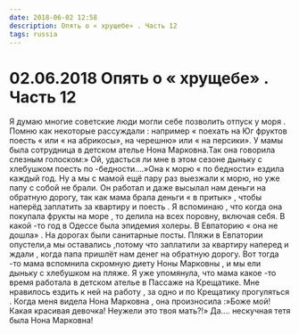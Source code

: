 ```yaml
---
date: 2018-06-02 12:58
description: Опять о « хрущебе» . Часть 12
tags: russia
---
```

# 02.06.2018 Опять о « хрущебе» . Часть 12

Я думаю многие советские люди могли себе позволить отпуск у моря . Помню как некоторые рассуждали : например « поехать на Юг фруктов поесть « или « на абрикосы», на черешню» или « на персики». У мамы была сотрудница в детском ателье  Нона Марковна.Так она говорила слезным голоском:» Ой, удасться ли мне в этом сезоне дыньку с хлебушком поесть по -бедности....»Она к морю « по бедности» ездила каждый год.  Ну а мы с мамой ещё пару раз выезжали к морю, но уже папу с собой не брали. Он работал и даже высылал нам деньги на обратную дорогу, так как мама брала деньги « в притык» , чтобы наперёд заплатить за квартиру и поесть . Я вспоминаю , что когда она покупала фрукты на море , то делила на всех поровну, включая себя. В какой -то год в Одессе была эпидемия холеры. В Евпаторию « она не дошла» . На дорогах были санитарные посты. Пляжи в Евпатории опустели,а мы оставались ,потому что заплатили за квартиру наперед и ждали , когда папа пришлёт нам денег на обратную дорогу. Вот тогда -то мама вспомнила скромную диету Ноны Марковны , и мы ели дыньку с хлебушком на пляже.                                                                Я уже упомянула, что мама  какое -то время работала в детском ателье в Пассаже на Крещатике. Мне нравилось ездить к ней на работу , за одно и по Крещатику прогуляться  . Когда меня видела Нона Марковна , она произносила :»Боже мой! Какая красивая девочка! Неужели это твоя мать?!»    Да.... нескучная тетя была Нона Марковна!
